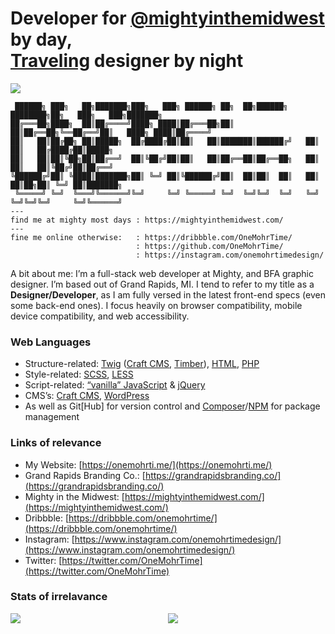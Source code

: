 # Developer for [@mightyinthemidwest](https://github.com/mightyinthemidwest/) by day,<br/>[Traveling](https://onemohrti.me/travel/) designer by night

![](https://komarev.com/ghpvc/?username=onemohrtime&color=ffc300)

```
 ██████╗ ███╗   ██╗███████╗███╗   ███╗ ██████╗ ██╗  ██╗██████╗ ████████╗██╗   ███╗   ███╗███████╗
██╔═══██╗████╗  ██║██╔════╝████╗ ████║██╔═══██╗██║  ██║██╔══██╗╚══██╔══╝██║   ████╗ ████║██╔════╝
██║   ██║██╔██╗ ██║█████╗  ██╔████╔██║██║   ██║███████║██████╔╝   ██║   ██║   ██╔████╔██║█████╗
██║   ██║██║╚██╗██║██╔══╝  ██║╚██╔╝██║██║   ██║██╔══██║██╔══██╗   ██║   ██║   ██║╚██╔╝██║██╔══╝
╚██████╔╝██║ ╚████║███████╗██║ ╚═╝ ██║╚██████╔╝██║  ██║██║  ██║   ██║   ██║██╗██║ ╚═╝ ██║███████╗
 ╚═════╝ ╚═╝  ╚═══╝╚══════╝╚═╝     ╚═╝ ╚═════╝ ╚═╝  ╚═╝╚═╝  ╚═╝   ╚═╝   ╚═╝╚═╝╚═╝     ╚═╝╚══════╝
---
find me at mighty most days : https://mightyinthemidwest.com/
---
fine me online otherwise:   : https://dribbble.com/OneMohrTime/
                            : https://github.com/OneMohrTime/
                            : https://instagram.com/onemohrtimedesign/
```

A bit about me: I’m a full-stack web developer at Mighty, and BFA graphic designer. I’m based out of Grand Rapids, MI. I tend to refer to my title as a **Designer/Developer**, as I am fully versed in the latest front-end specs (even some back-end ones). I focus heavily on browser compatibility, mobile device compatibility, and web accessibility.

### Web Languages

- Structure-related: [Twig](https://twig.symfony.com/) ([Craft CMS](https://craftcms.com/), [Timber](https://upstatement.com/timber/)), [HTML](https://html.spec.whatwg.org/), [PHP](https://www.php.net/)
- Style-related: [SCSS](https://sass-lang.com/), [LESS](https://lesscss.org/)
- Script-related: [“vanilla” JavaScript](https://www.javascript.com/) & [jQuery](https://jquery.com/)
- CMS’s: [Craft CMS](https://craftcms.com/), [WordPress](https://wordpress.org/)
- As well as Git[Hub] for version control and [Composer](https://getcomposer.org/)/[NPM](https://www.npmjs.com/) for package management

### Links of relevance

- My Website: [https://onemohrti.me/](https://onemohrti.me/)
- Grand Rapids Branding Co.: [https://grandrapidsbranding.co/](https://grandrapidsbranding.co/)
- Mighty in the Midwest: [https://mightyinthemidwest.com/](https://mightyinthemidwest.com/)
- Dribbble: [https://dribbble.com/onemohrtime/](https://dribbble.com/onemohrtime/)
- Instagram: [https://www.instagram.com/onemohrtimedesign/](https://www.instagram.com/onemohrtimedesign/)
- Twitter: [https://twitter.com/OneMohrTime](https://twitter.com/OneMohrTime)

### Stats of irrelavance

<div style="width: 100%;">
 <div style="display: flex;">
   <a href="https://github.com/anuraghazra/github-readme-stats" style="flex: 0 1 50%;">
       <img align="top" src="https://github-readme-stats.vercel.app/api?username=onemohrtime&hide=stars&count_private=true&show_icons=true" />
   </a>
   <a href="https://github.com/anuraghazra/convoychat" style="flex: 0 1 50%;">
       <img align="top" src="https://github-readme-stats.vercel.app/api/top-langs/?username=onemohrtime&layout=compact&hide=vue,php" />
   </a>
 </div>
</div>
